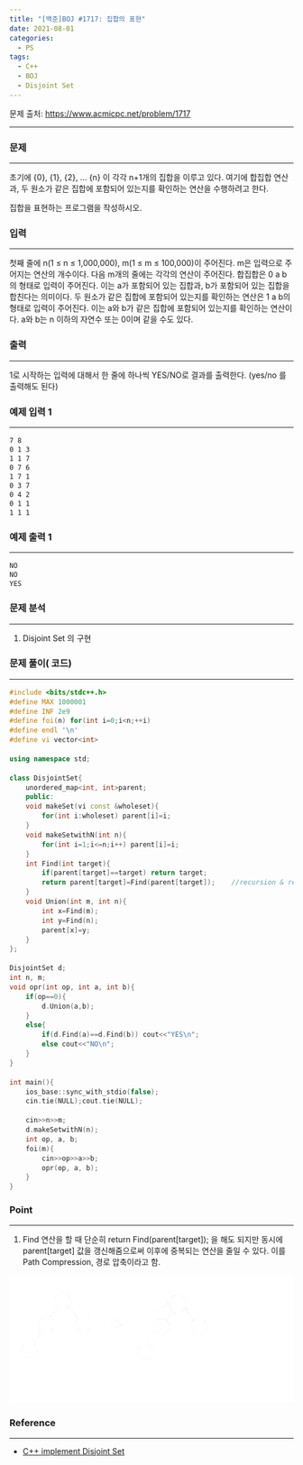 ```yaml
---
title: "[백준]BOJ #1717: 집합의 표현"
date: 2021-08-01
categories:
  - PS
tags:
  - C++
  - BOJ
  - Disjoint Set
---
```






문제 출처: <https://www.acmicpc.net/problem/1717>

---

### 문제

---

초기에 {0}, {1}, {2}, ... {n} 이 각각 n+1개의 집합을 이루고 있다. 여기에 합집합 연산과, 두 원소가 같은 집합에 포함되어 있는지를 확인하는 연산을 수행하려고 한다.

집합을 표현하는 프로그램을 작성하시오.



### 입력

---

첫째 줄에 n(1 ≤ n ≤ 1,000,000), m(1 ≤ m ≤ 100,000)이 주어진다. m은 입력으로 주어지는 연산의 개수이다. 다음 m개의 줄에는 각각의 연산이 주어진다. 합집합은 0 a b의 형태로 입력이 주어진다. 이는 a가 포함되어 있는 집합과, b가 포함되어 있는 집합을 합친다는 의미이다. 두 원소가 같은 집합에 포함되어 있는지를 확인하는 연산은 1 a b의 형태로 입력이 주어진다. 이는 a와 b가 같은 집합에 포함되어 있는지를 확인하는 연산이다. a와 b는 n 이하의 자연수 또는 0이며 같을 수도 있다.



### 출력

---

1로 시작하는 입력에 대해서 한 줄에 하나씩 YES/NO로 결과를 출력한다. (yes/no 를 출력해도 된다)



### 예제 입력 1 

---

```
7 8
0 1 3
1 1 7
0 7 6
1 7 1
0 3 7
0 4 2
0 1 1
1 1 1
```

### 예제 출력 1 

---

```
NO
NO
YES
```



### 문제 분석

---

1. Disjoint Set 의 구현



### 문제 풀이( 코드)

---

```c++
#include <bits/stdc++.h>
#define MAX 1000001
#define INF 2e9
#define foi(n) for(int i=0;i<n;++i)
#define endl '\n'
#define vi vector<int>

using namespace std;

class DisjointSet{
    unordered_map<int, int>parent;
    public:
    void makeSet(vi const &wholeset){
        for(int i:wholeset) parent[i]=i;
    }
    void makeSetwithN(int n){
        for(int i=1;i<=n;i++) parent[i]=i;
    }
    int Find(int target){
        if(parent[target]==target) return target;
        return parent[target]=Find(parent[target]);    //recursion & renew parent[target] in order to reduce duplicated calls
    }
    void Union(int m, int n){
        int x=Find(m);
        int y=Find(n);
        parent[x]=y;
    }
};

DisjointSet d;
int n, m;
void opr(int op, int a, int b){
    if(op==0){
        d.Union(a,b);
    }
    else{
        if(d.Find(a)==d.Find(b)) cout<<"YES\n";
        else cout<<"NO\n";
    }
}

int main(){
    ios_base::sync_with_stdio(false);
    cin.tie(NULL);cout.tie(NULL);
    
    cin>>n>>m;
    d.makeSetwithN(n);
    int op, a, b;
    foi(m){
        cin>>op>>a>>b;
        opr(op, a, b);
    }
}
```

  

### Point

---

1. Find 연산을 할 때 단순히 return Find(parent[target]); 을 해도 되지만 동시에 parent[target] 값을 갱신해줌으로써 이후에 중복되는 연산을 줄일 수 있다. 이를 Path Compression, 경로 압축이라고 함. 

![path-compression](\assets\images\path-compression.png)

### Reference

---

* [C++ implement Disjoint Set](https://www.tutorialspoint.com/cplusplus-program-to-implement-disjoint-set-data-structure)